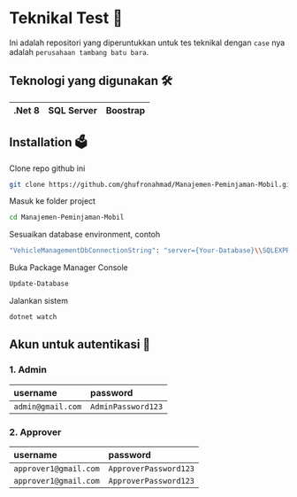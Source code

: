 
# Teknikal Test 🤩

Ini adalah repositori yang diperuntukkan untuk tes teknikal dengan `case` nya adalah `perusahaan tambang batu bara`.


## Teknologi yang digunakan 🛠️
| .Net 8 | SQL Server | Boostrap |
| :-------- |  :------------------------- |  :------------------------- |



## Installation 🗳

Clone repo github ini

```bash
git clone https://github.com/ghufronahmad/Manajemen-Peminjaman-Mobil.git
```

Masuk ke folder project

```bash
cd Manajemen-Peminjaman-Mobil
```


Sesuaikan database environment,
contoh

```bash
"VehicleManagementDbConnectionString": "server={Your-Database}\\SQLEXPRESS;database=peminjamanmobil;Trusted_connection=true;TrustServerCertificate=true;"
```

Buka Package Manager Console

```bash
Update-Database
```

Jalankan sistem

```bash
dotnet watch
```
    
## Akun untuk autentikasi 🔐

### 1. Admin


| username | password  |
| :-------- | :------- |
| `admin@gmail.com` | `AdminPassword123` |

### 2. Approver


| username | password  |
| :-------- | :------- |
| `approver1@gmail.com` | `ApproverPassword123` |
| `approver1@gmail.com` | `ApproverPassword123` |
